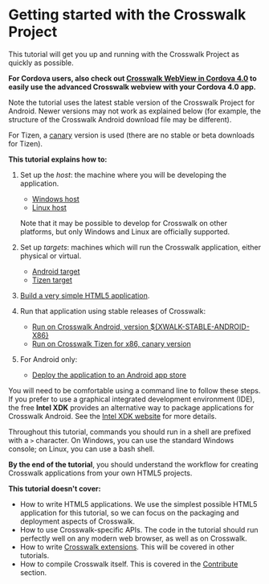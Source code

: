 # Getting started with the Crosswalk Project

This tutorial will get you up and running with the Crosswalk Project as quickly as possible.

<strong>For Cordova users, also check out [Crosswalk WebView in Cordova 4.0](http://xwalk.com/documentation/cordova_4.html) to easily use the advanced Crosswalk webview with your Cordova 4.0 app.</strong>

Note the tutorial uses the latest stable version of the Crosswalk Project for Android. Newer versions may not work as explained below (for example, the structure of the Crosswalk Android download file may be different).

For Tizen, a [canary](/documentation/downloads.html#release-channels) version is used (there are no stable or beta downloads for Tizen).

**This tutorial explains how to:**

1.  Set up the *host*: the machine where you will be developing the application.
    * [Windows host](/documentation/getting_started/windows_host_setup.html)
    * [Linux host](/documentation/getting_started/linux_host_setup.html)

    Note that it may be possible to develop for Crosswalk on other platforms, but only Windows and Linux are officially supported.
2.  Set up *targets*: machines which will run the Crosswalk application, either physical or virtual.
    * [Android target](/documentation/getting_started/android_target_setup.html)
    * [Tizen target](/documentation/getting_started/tizen_target_setup.html)
3.  [Build a very simple HTML5 application](/documentation/getting_started/build_an_application.html).
4.  Run that application using stable releases of Crosswalk:
    *   [Run on Crosswalk Android, version ${XWALK-STABLE-ANDROID-X86}](/documentation/getting_started/run_on_android.html)
    *   [Run on Crosswalk Tizen for x86, canary version](/documentation/getting_started/run_on_tizen.html)
5.  For Android only:
    *   [Deploy the application to an Android app store](/documentation/getting_started/deploy_to_android_store.html)

You will need to be comfortable using a command line to follow these steps. If you prefer to use a graphical integrated development environment (IDE), the free **Intel XDK** provides an alternative way to package applications for Crosswalk Android. See the [Intel XDK website](http://xdk-software.intel.com/) for more details.

Throughout this tutorial, commands you should run in a shell are prefixed with a `>` character. On Windows, you can use the standard Windows console; on Linux, you can use a bash shell.

**By the end of the tutorial**, you should understand the workflow for creating Crosswalk applications from your own HTML5 projects.

**This tutorial doesn't cover:**

*   How to write HTML5 applications. We use the simplest possible HTML5 application for this tutorial, so we can focus on the packaging and deployment aspects of Crosswalk.
*   How to use Crosswalk-specific APIs. The code in the tutorial should run perfectly well on any modern web browser, as well as on Crosswalk.
*   How to write [Crosswalk extensions](https://github.com/crosswalk-project/crosswalk-website/wiki/Crosswalk-Extensions). This will be covered in other tutorials.
*   How to compile Crosswalk itself. This is covered in the [Contribute](/contribute) section.

